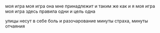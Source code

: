 ﻿моя игра моя игра
она мне принадлежит и таким же как и я
моя игра моя игра
здесь правила одни и цель одна

улицы несут в себе боль и разочарование 
минуты страха, минуты отчаяния 
